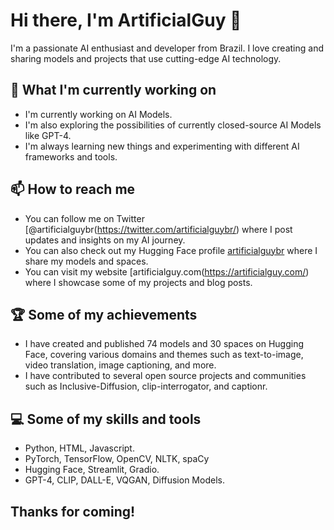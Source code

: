 # Hi there, I'm ArtificialGuy 👋

I'm a passionate AI enthusiast and developer from Brazil. I love creating and sharing models and projects that use cutting-edge AI technology.

## 🌱 What I'm currently working on

- I'm currently working on AI Models.
- I'm also exploring the possibilities of currently closed-source AI Models like GPT-4.
- I'm always learning new things and experimenting with different AI frameworks and tools.

## 📫 How to reach me

- You can follow me on Twitter [@artificialguybr(https://twitter.com/artificialguybr/) where I post updates and insights on my AI journey.
- You can also check out my Hugging Face profile [artificialguybr](https://huggingface.co/artificialguybr) where I share my models and spaces.
- You can visit my website [artificialguy.com(https://artificialguy.com/) where I showcase some of my projects and blog posts.

## 🏆 Some of my achievements

- I have created and published 74 models and 30 spaces on Hugging Face, covering various domains and themes such as text-to-image, video translation, image captioning, and more.
- I have contributed to several open source projects and communities such as Inclusive-Diffusion, clip-interrogator, and captionr.

## 💻 Some of my skills and tools

- Python, HTML, Javascript.
- PyTorch, TensorFlow, OpenCV, NLTK, spaCy
- Hugging Face, Streamlit, Gradio.
- GPT-4, CLIP, DALL-E, VQGAN, Diffusion Models.

## Thanks for coming!
